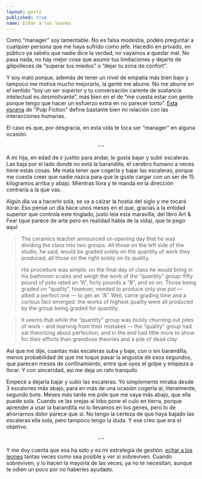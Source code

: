 ```yaml
---
layout: post2
published: true
name: Echar a los leones
---
```


Como “manager” soy lamentable. No es falsa modestia, podéis preguntar a cualquier persona que me haya sufrido como jefe. Hacedlo en privado, en público ya sabéis que nadie dice la verdad, no vayamos a quedar mal. No pasa nada, no hay mejor cosa que asumir tus limitaciones y dejarte de gilipolleces de “superar tus miedos” o “dejar tu zona de confort”.

Y soy malo porque, además de tener un nivel de empatía más bien bajo y tampoco me motiva mucho mejorarlo, la gente me aburre. No me aburre en el sentido “soy un ser superior y tu conversación carente de sustancia intelectual es desmotivante”, más bien en el de “me cuesta estar con gente porque tengo que hacer un esfuerzo extra en no parecer tonto”. [Esta escena](https://www.youtube.com/watch?v=KnVX-uv-QPc) de "Pulp Fiction" define bastante bien mi relación con las interacciones humanas.

El caso es que, por desgracia, en esta vida te toca ser “manager” en alguna ocasión.

<center>-·-</center>


A mi hija, en edad de ir justito para andar, le gusta bajar y subir escaleras. Las baja por el lado donde no está la barandilla, el cerebro humano a veces tiene estas cosas. Me mata tener que cogerla y bajar las escaleras, porque me cuesta creer que nadie nazca para que le guste cargar con un ser de 15 kilogramos arriba y abajo. Mientras llora y te manda en la dirección contraria a la que vas.

Algún día va a hacerlo sola, se va a calzar la hostia del siglo y me tocará llorar. Eso pensé un día hace unos meses en el que, gracias a la entidad superior que controla este tinglado, justo leía esta maravilla, del libro Art & Fear (que parece de arte pero en realidad habla de la vida), que te pego aquí:

> The ceramics teacher announced on opening day that he was dividing the class into two groups. All those on the left side of the studio, he said, would be graded solely on the quantity of work they produced, all those on the right solely on its quality.

> His procedure was simple: on the final day of class he would bring in his bathroom scales and weigh the work of the “quantity” group: fifty pound of pots rated an “A”, forty pounds a “B”, and so on. Those being graded on “quality”, however, needed to produce only one pot — albeit a perfect one — to get an “A”. Well, came grading time and a curious fact emerged: the works of highest quality were all produced by the group being graded for quantity.

> It seems that while the “quantity” group was busily churning out piles of work - and learning from their mistakes — the “quality” group had sat theorizing about perfection, and in the end had little more to show for their efforts than grandiose theories and a pile of dead clay

Así que me dije, cuantas más escaleras suba y baje, con o sin barandilla, menos probabilidad de que me toque pasar la angustia de esos segundos, que parecen meses de confinamiento, entre que oyes el golpe y empieza a llorar. Y con sinceridad, así me deja un rato tranquilo.

Empecé a dejarla bajar y subir las escaleras. Yo simplemente miraba desde 3 escalones más abajo, para en más de una ocasión cogerla al, literalmente, segundo bote. Meses más tarde me pide que me vaya más abajo, que ella puede sola. Cuando ve las orejas al lobo pone el culo en tierra, porque aprender a usar la barandilla no lo llevamos en los genes, pero lo de ahorrarnos dolor parece que sí. No tengo la certeza de que haya bajado las escaleras ella sola, pero tampoco tengo la duda. Y ese creo que era el objetivo.

<center>-·-</center>

Y me doy cuenta que esa ha sido y es mi estrategia de gestión: [echar a los leones](http://albertonadra.blogspot.com/2011/05/echar-los-leones.html) tantas veces como sea posible y ver si sobreviven. Cuando sobreviven, y lo hacen la mayoría de las veces, ya no te necesitan, aunque te odien un poco por no haberles ayudado.

